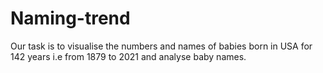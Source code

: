 # Naming-trend
Our task is to visualise the numbers and names of babies born in USA for 142 years i.e from 1879 to 2021 and analyse baby names.
